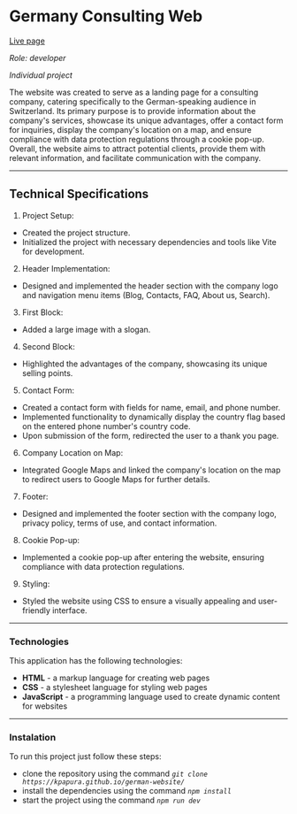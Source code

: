 # Germany Consulting Web
[Live page](https://kpapura.github.io/german-website/)

_Role: developer_

_Individual project_

The website was created to serve as a landing page for a consulting company, catering specifically to the German-speaking audience in Switzerland. Its primary purpose is to provide information about the company's services, showcase its unique advantages, offer a contact form for inquiries, display the company's location on a map, and ensure compliance with data protection regulations through a cookie pop-up. Overall, the website aims to attract potential clients, provide them with relevant information, and facilitate communication with the company.

---
## Technical Specifications

1. Project Setup:
 - Created the project structure.
 - Initialized the project with necessary dependencies and tools like Vite for development.
2. Header Implementation:
 - Designed and implemented the header section with the company logo and navigation menu items (Blog, Contacts, FAQ, About us, Search).
3. First Block:
 - Added a large image with a slogan.
4. Second Block:
 - Highlighted the advantages of the company, showcasing its unique selling points.
5. Contact Form:
 - Created a contact form with fields for name, email, and phone number.
 - Implemented functionality to dynamically display the country flag based on the entered phone number's country code.
 - Upon submission of the form, redirected the user to a thank you page.
6. Company Location on Map:
 - Integrated Google Maps and linked the company's location on the map to redirect users to Google Maps for further details.
7. Footer:
 - Designed and implemented the footer section with the company logo, privacy policy, terms of use, and contact information.
8. Cookie Pop-up:
 - Implemented a cookie pop-up after entering the website, ensuring compliance with data protection regulations.
9.  Styling:
 - Styled the website using CSS to ensure a visually appealing and user-friendly interface.
---

### Technologies

This application has the following technologies:

- __HTML__ - a markup language for creating web pages
- __CSS__ - a stylesheet language for styling web pages
- __JavaScript__ - a programming language used to create dynamic content for websites
---
### Instalation
To run this project just follow these steps:
- clone the repository using the command _`git clone https://kpapura.github.io/german-website/`_
-  install the dependencies using the command _`npm install`_
-  start the project using the command _`npm run dev`_

